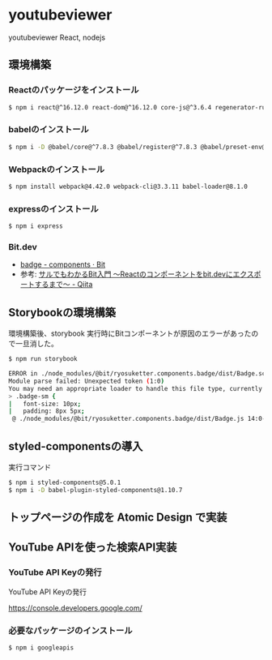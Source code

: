 # youtubeviewer
youtubeviewer React, nodejs

## 環境構築

### Reactのパッケージをインストール

```sh
$ npm i react@^16.12.0 react-dom@^16.12.0 core-js@^3.6.4 regenerator-runtime@^0.13.3 prop-types@^15.7.2
```

### babelのインストール

```sh
$ npm i -D @babel/core@^7.8.3 @babel/register@^7.8.3 @babel/preset-env@^7.8.3 @babel/preset-react@^7.8.3 @babel/cli@^7.8.3
```

### Webpackのインストール

```sh
$ npm install webpack@4.42.0 webpack-cli@3.3.11 babel-loader@8.1.0
```

### expressのインストール

```sh
$ npm i express
```

### Bit.dev

* [badge \- components · Bit](https://bit.dev/ryosuketter/components/badge?example=5f4bd02f7811390019b70e03)
* 参考: [サルでもわかるBit入門 〜Reactのコンポーネントをbit\.devにエクスポートするまで〜 \- Qiita](https://qiita.com/yahooshiken/items/fec4670211662e54bf93)

## Storybookの環境構築

環境構築後、storybook 実行時にBitコンポーネントが原因のエラーがあったので一旦消した。

```sh
$ npm run storybook

ERROR in ./node_modules/@bit/ryosuketter.components.badge/dist/Badge.scss 1:0
Module parse failed: Unexpected token (1:0)
You may need an appropriate loader to handle this file type, currently no loaders are configured to process this file. See https://webpack.js.org/concepts#loaders
> .badge-sm {
|   font-size: 10px;
|   padding: 8px 5px;
 @ ./node_modules/@bit/ryosuketter.components.badge/dist/Badge.js 14:0-23
```

## styled-componentsの導入

実行コマンド

```sh
$ npm i styled-components@5.0.1
$ npm i -D babel-plugin-styled-components@1.10.7
```

## トップページの作成を Atomic Design で実装

## YouTube APIを使った検索API実装

### YouTube API Keyの発行

YouTube API Keyの発行

https://console.developers.google.com/

### 必要なパッケージのインストール

```sh
$ npm i googleapis
```
